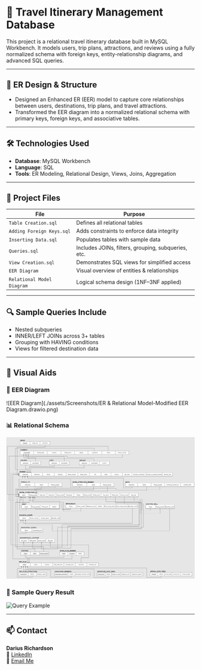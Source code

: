 # 🧳 Travel Itinerary Management Database

This project is a relational travel itinerary database built in MySQL Workbench. It models users, trip plans, attractions, and reviews using a fully normalized schema with foreign keys, entity-relationship diagrams, and advanced SQL queries.

---

## 📐 ER Design & Structure

- Designed an Enhanced ER (EER) model to capture core relationships between users, destinations, trip plans, and travel attractions.
- Transformed the EER diagram into a normalized relational schema with primary keys, foreign keys, and associative tables.

---

## 🛠️ Technologies Used

- **Database**: MySQL Workbench
- **Language**: SQL
- **Tools**: ER Modeling, Relational Design, Views, Joins, Aggregation

---

## 📁 Project Files

| File | Purpose |
|------|---------|
| `Table Creation.sql` | Defines all relational tables |
| `Adding Foreign Keys.sql` | Adds constraints to enforce data integrity |
| `Inserting Data.sql` | Populates tables with sample data |
| `Queries.sql` | Includes JOINs, filters, grouping, subqueries, etc. |
| `View Creation.sql` | Demonstrates SQL views for simplified access |
| `EER Diagram` | Visual overview of entities & relationships |
| `Relational Model Diagram` | Logical schema design (1NF–3NF applied) |

---

## 🔍 Sample Queries Include

- Nested subqueries
- INNER/LEFT JOINs across 3+ tables
- Grouping with HAVING conditions
- Views for filtered destination data

---

## 📸 Visual Aids

### 🧩 EER Diagram
![EER Diagram](./assets/Screenshots/ER & Relational Model-Modified EER Diagram.drawio.png)

### 📊 Relational Schema
![Relational Schema](./assets/Screenshots/Relational_Model.png)

### 🧪 Sample Query Result
![Query Example](./assets/Screenshots/QueryExample.png)


---

## 📫 Contact

**Darius Richardson**  
🔗 [LinkedIn](https://www.linkedin.com/in/darius-richardson-ga-tech)   
📧 [Email Me](mailto:darius.richardson36@yahoo.com)
